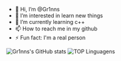 - 👋 Hi, I’m @Gr1nns
- 👀 I’m interested in learn new things
- 🌱 I’m currently learning c++
- 📫 How to reach me in my github
- ⚡ Fun fact: I'm a real person


![Gr1nns's GitHub stats](https://github-readme-stats.vercel.app/api?username=Gr1nns&theme=dark&show_icons=true)
![TOP Linguagens](https://github-readme-stats.vercel.app/api/top-langs/?username=Gr1nns&layout=compact&theme=dracula)


